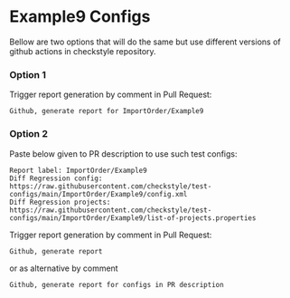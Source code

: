 # Example9 Configs

Bellow are two options that will do the same but use different versions
of github actions in checkstyle repository.


### Option 1
Trigger report generation by comment in Pull Request:
```
Github, generate report for ImportOrder/Example9
```

### Option 2

Paste below given to PR description to use such test configs:
```
Report label: ImportOrder/Example9
Diff Regression config: https://raw.githubusercontent.com/checkstyle/test-configs/main/ImportOrder/Example9/config.xml
Diff Regression projects: https://raw.githubusercontent.com/checkstyle/test-configs/main/ImportOrder/Example9/list-of-projects.properties
```

Trigger report generation by comment in Pull Request:
```
Github, generate report
```
or as alternative by comment
```
Github, generate report for configs in PR description
```
